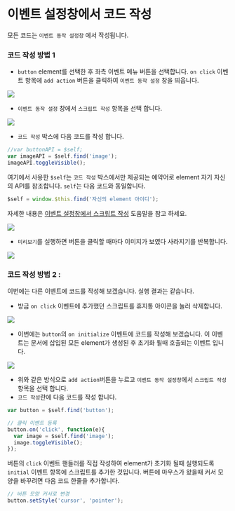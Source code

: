 # 이벤트 설정창에서 코드 작성

모든 코드는 `이벤트 동작 설정창` 에서 작성됩니다.

### 코드 작성 방법 1

* `button` element를 선택한 후 좌측 이벤트 메뉴 버튼을 선택합니다. `on click` 이벤트 항목에 `add action` 버튼을 클릭하여 `이벤트 동작 설정` 창을 띄웁니다.



![](../.gitbook/assets/using\_03\_1.png)

* `이벤트 동작 설정` 창에서 `스크립트 작성` 항목을 선택 합니다.

![](../.gitbook/assets/using\_03\_2.png)

* `코드 작성` 박스에 다음 코드를 작성 합니다.

```javascript
//var buttonAPI = $self;
var imageAPI = $self.find('image');
imageAPI.toggleVisible();
```

여기에서 사용한 `$self`는 `코드 작성` 박스에서만 제공되는 예약어로 element 자기 자신의 API를 참조합니다. `self`는 다음 코드와 동일합니다.

```javascript
$self = window.$this.find('자신의 element 아이디');
```

자세한 내용은 [이벤트 설정창에서 스크립트 작성](eventwindow/) 도움말을 참고 하세요.

![](../.gitbook/assets/using\_03\_2\_1.png)

* `미리보기`를 실행하면 버튼을 클릭할 때마다 이미지가 보였다 사라지기를 반복합니다.

![](../.gitbook/assets/using\_03\_3.png)

### 코드 작성 방법 2 :

이번에는 다른 이벤트에 코드를 작성해 보겠습니다. 실행 결과는 같습니다.

* 방금 `on click` 이벤트에 추가했던 스크립트를 휴지통 아이콘을 눌러 삭제합니다.

![](../.gitbook/assets/using\_03\_4.png)

* 이번에는 `button`의 `on initialize` 이벤트에 코드를 작성해 보겠습니다. 이 이벤트는 문서에 삽입된 모든 element가 생성된 후 초기화 될때 호출되는 이벤트 입니다.

![](../.gitbook/assets/using\_03\_5.png)

* 위와 같은 방식으로 `add action`버튼을 누르고 `이벤트 동작 설정창`에서 `스크립트 작성` 항목을 선택 합니다.
* `코드 작성`란에 다음 코드를 작성 합니다.

```javascript
var button = $self.find('button');

// 클릭 이벤트 등록
button.on('click', function(e){
  var image = $self.find('image');
  image.toggleVisible();
});
```

버튼의 `click` 이벤트 핸들러를 직접 작성하여 element가 초기화 될때 실행되도록 `initial` 이벤트 항목에 스크립트를 추가한 것입니다. 버튼에 마우스가 왔을때 커서 모양을 바꾸려면 다음 코드 한줄을 추가합니다.

```javascript
// 버튼 모양 커서로 변경
button.setStyle('cursor', 'pointer');
```
